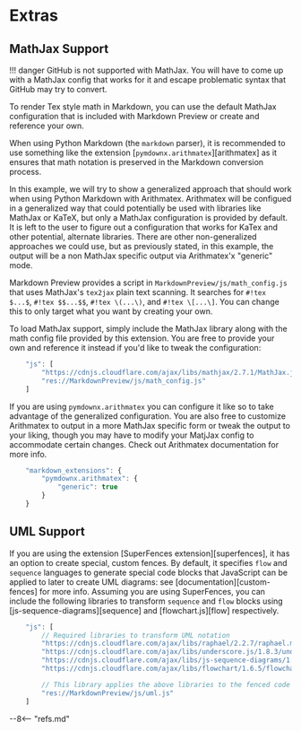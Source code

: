 # Extras

## MathJax Support

!!! danger
    GitHub is not supported with MathJax. You will have to come up with a MathJax config that works for it and escape problematic syntax that GitHub may try to convert.

To render Tex style math in Markdown, you can use the default MathJax configuration that is included with Markdown Preview or create and reference your own.

When using Python Markdown (the `markdown` parser), it is recommended to use something like the extension [`pymdownx.arithmatex`][arithmatex] as it ensures that math notation is preserved in the Markdown conversion process.

In this example, we will try to show a generalized approach that should work when using Python Markdown with Arithmatex. Arithmatex will be configued in a generalized way that could potentially be used with libraries like MathJax or KaTeX, but only a MathJax configuration is provided by default.  It is left to the user to figure out a configuration that works for KaTex and other potential, alternate libraries. There are other non-generalized approaches we could use, but as previously stated, in this example, the output will be a non MathJax specific output via Arithmatex'x "generic" mode.

Markdown Preview provides a script in `MarkdownPreview/js/math_config.js` that uses MathJax's `tex2jax` plain text scanning. It searches for `#!tex $...$`, `#!tex $$...$$`, `#!tex \(...\)`, and `#!tex \[...\]`. You can change this to only target what you want by creating your own.

To load MathJax support, simply include the MathJax library along with the math config file provided by this extension. You are free to provide your own and reference it instead if you'd like to tweak the configuration:

```js
    "js": [
        "https://cdnjs.cloudflare.com/ajax/libs/mathjax/2.7.1/MathJax.js",
        "res://MarkdownPreview/js/math_config.js"
    ]
```

If you are using `pymdownx.arithmatex` you can configure it like so to take advantage of the generalized configuration.  You are also free to customize Arithmatex to output in a more MathJax specific form or tweak the output to your liking, though you may have to modify your MatjJax config to accommodate certain changes. Check out Arithmatex documentation for more info.

```js
    "markdown_extensions": {
        "pymdownx.arithmatex": {
            "generic": true
        }
    }
```

## UML Support

If you are using the extension [SuperFences extension][superfences], it has an option to create special, custom fences. By default, it specifies `flow` and `sequence` languages to generate special code blocks that JavaScript can be applied to later to create UML diagrams: see [documentation][custom-fences] for more info. Assuming you are using SuperFences, you can include the following libraries to transform `sequence` and `flow` blocks using [js-sequence-diagrams][sequence] and [flowchart.js][flow] respectively.

```js
    "js": [
        // Required libraries to transform UML notation
        "https://cdnjs.cloudflare.com/ajax/libs/raphael/2.2.7/raphael.min.js",
        "https://cdnjs.cloudflare.com/ajax/libs/underscore.js/1.8.3/underscore-min.js",
        "https://cdnjs.cloudflare.com/ajax/libs/js-sequence-diagrams/1.0.6/sequence-diagram-min.js",
        "https://cdnjs.cloudflare.com/ajax/libs/flowchart/1.6.5/flowchart.min.js",

        // This library applies the above libraries to the fenced code blocks `flow` and `sequence`.
        "res://MarkdownPreview/js/uml.js"
    ]
```

--8<-- "refs.md"

